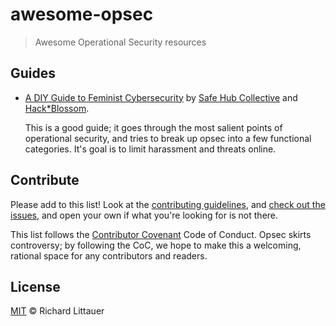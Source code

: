 # awesome-opsec

> Awesome Operational Security resources

## Guides

- [A DIY Guide to Feminist Cybersecurity](https://tech.safehubcollective.org/cybersecurity/) by [Safe Hub Collective](http://safehubcollective.org/) and [Hack*Blossom](http://www.hackblossom.org/).

  This is a good guide; it goes through the most salient points of operational security, and tries to break up opsec into a few functional categories. It's goal is to limit harassment and threats online.

## Contribute

Please add to this list! Look at the [contributing guidelines](contributing.md), and [check out the issues](https://github.com/RichardLitt/awesome-opsec/issues), and open your own if what you're looking for is not there.

This list follows the [Contributor Covenant](http://contributor-covenant.org/version/1/3/0/) Code of Conduct. Opsec skirts controversy; by following the CoC, we hope to make this a welcoming, rational space for any contributors and readers.

## License

[MIT](LICENSE) © Richard Littauer

